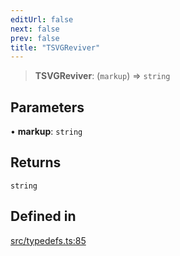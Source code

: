 ```yaml
---
editUrl: false
next: false
prev: false
title: "TSVGReviver"
---
```


> **TSVGReviver**: (`markup`) => `string`

## Parameters

• **markup**: `string`

## Returns

`string`

## Defined in

[src/typedefs.ts:85](https://github.com/fabricjs/fabric.js/blob/5c1240d8b4662e45868dd33f385f941de21c8e9c/src/typedefs.ts#L85)
